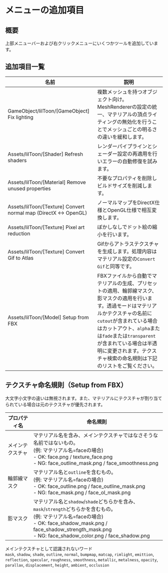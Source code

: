 # メニューの追加項目

## 概要
上部メニューバーおよび右クリックメニューにいくつかツールを追加しています。

## 追加項目一覧

|名前|説明|
|-|-|
|GameObject/lilToon/[GameObject] Fix lighting|複数メッシュを持つオブジェクト向け。MeshRendererの設定の統一、マテリアルの頂点ライティングの無効化を行うことでメッシュごとの明るさの違いを緩和します。|
|Assets/lilToon/[Shader] Refresh shaders|レンダーパイプラインとシェーダー設定の再適用を行いエラーの自動修復を試みます。|
|Assets/lilToon/[Material] Remove unused properties|不要なプロパティを削除しビルドサイズを削減します。|
|Assets/lilToon/[Texture] Convert normal map (DirectX <-> OpenGL)|ノーマルマップをDirectX仕様とOpenGL仕様で相互変換します。|
|Assets/lilToon/[Texture] Pixel art reduction|ぼかしなしでドット絵の縮小を行います。|
|Assets/lilToon/[Texture] Convert Gif to Atlas|Gifからアトラステクスチャを生成します。処理内容はマテリアル設定の`Convert Gif`と同等です。|
|Assets/lilToon/[Model] Setup from FBX|FBXファイルから自動でマテリアルの生成、プリセットの適用、輪郭線マスク、影マスクの適用を行います。透過モードはマテリアルかテクスチャの名前に`cutout`が含まれている場合はカットアウト、`alpha`または`fade`または`transparent`が含まれている場合は半透明に変更されます。テクスチャ検索の命名規則は下記のリストをご覧ください。|

## テクスチャ命名規則（Setup from FBX）

大文字小文字の違いは無視されます。また、マテリアルにテクスチャが割り当てられている場合は元のテクスチャが優先されます。

|プロパティ名|命名規則|
|-|-|
|メインテクスチャ|マテリアル名を含み、メインテクスチャではなさそうな名前ではないもの。<br/>(例: マテリアル名=faceの場合)<br/>- OK: face.png / texture_face.png<br/>- NG: face_outline_mask.png / face_smoothness.png|
|輪郭線マスク|マテリアル名と`outline`を含むもの。<br/>(例: マテリアル名=faceの場合)<br/>- OK: face_outline.png / face_outline_mask.png<br/>- NG: face_mask.png / face_ol_mask.png|
|影マスク|マテリアル名と`shadow`/`shade`どちらかを含み、`mask`/`strength`どちらかを含むもの。<br/>(例: マテリアル名=faceの場合)<br/>- OK: face_shadow_mask.png / face_shadow_strength_mask.png<br/>- NG: face_shadow_color.png / face_shadow.png|

メインテクスチャとして認識されないワード  
`mask`, `shadow`, `shade`, `outline`, `normal`, `bumpmap`, `matcap`, `rimlight`, `emittion`, `reflection`, `specular`, `roughness`, `smoothness`, `metallic`, `metalness`, `opacity`, `parallax`, `displacement`, `height`, `ambient`, `occlusion`